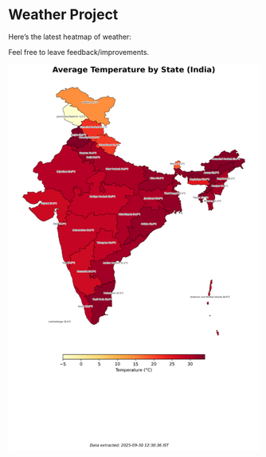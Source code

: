 # Weather Project

Here’s the latest heatmap of weather:

Feel free to leave feedback/improvements.

![India Heatmap](docs/assets/india_heatmap.png?v=DB8016)
